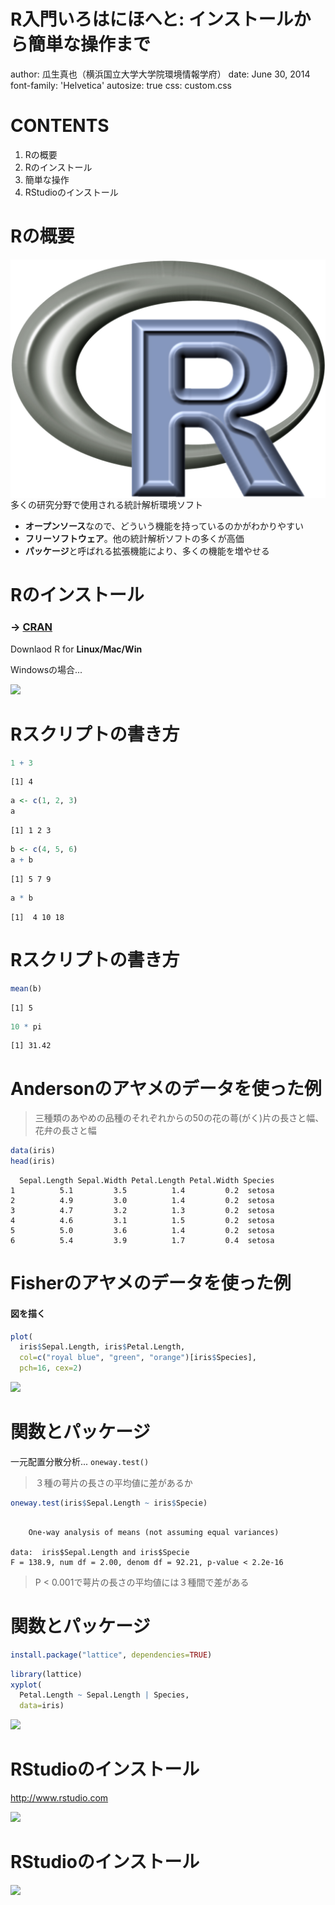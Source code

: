 R入門いろはにほへと: インストールから簡単な操作まで
========================================================
author: 瓜生真也（横浜国立大学大学院環境情報学府）
date: June 30, 2014
font-family: 'Helvetica'
autosize: true
css: custom.css



CONTENTS
=====

1. Rの概要
2. Rのインストール
3. 簡単な操作
4. RStudioのインストール

Rの概要
========================================================
<img src="https://raw.githubusercontent.com/uribo/rep-res-guideline/master/src/r-logo.png" widht="30" align="right"/>

多くの研究分野で使用される統計解析環境ソフト

* **オープンソース**なので、どういう機能を持っているのかがわかりやすい
* **フリーソフトウェア**。他の統計解析ソフトの多くが高価
* **パッケージ**と呼ばれる拡張機能により、多くの機能を増やせる

Rのインストール
=====

### -> [CRAN](http://cran.r-project.org)

Downlaod R for **Linux/Mac/Win**

Windowsの場合...

![](https://github.com/YokohamaR/yokohama.r/wiki/src/images/20140606-081254_capture.gif)

Rスクリプトの書き方
=====


```r
1 + 3
```

```
[1] 4
```


```r
a <- c(1, 2, 3)
a
```

```
[1] 1 2 3
```


```r
b <- c(4, 5, 6)
a + b
```

```
[1] 5 7 9
```


```r
a * b
```

```
[1]  4 10 18
```

Rスクリプトの書き方
=====


```r
mean(b)
```

```
[1] 5
```


```r
10 * pi
```

```
[1] 31.42
```

Andersonのアヤメのデータを使った例
======

> 三種類のあやめの品種のそれぞれからの50の花の蕚(がく)片の長さと幅、花弁の長さと幅


```r
data(iris)
head(iris)
```

```
  Sepal.Length Sepal.Width Petal.Length Petal.Width Species
1          5.1         3.5          1.4         0.2  setosa
2          4.9         3.0          1.4         0.2  setosa
3          4.7         3.2          1.3         0.2  setosa
4          4.6         3.1          1.5         0.2  setosa
5          5.0         3.6          1.4         0.2  setosa
6          5.4         3.9          1.7         0.4  setosa
```

Fisherのアヤメのデータを使った例
======

#### 図を描く


```r
plot(
  iris$Sepal.Length, iris$Petal.Length, 
  col=c("royal blue", "green", "orange")[iris$Species], 
  pch=16, cex=2)
```

![](https://github.com/YokohamaR/yokohama.r/wiki/src/images/ex_iris_plot.png)

関数とパッケージ
=====

一元配置分散分析... `oneway.test()`

> ３種の萼片の長さの平均値に差があるか


```r
oneway.test(iris$Sepal.Length ~ iris$Specie)
```

```

	One-way analysis of means (not assuming equal variances)

data:  iris$Sepal.Length and iris$Specie
F = 138.9, num df = 2.00, denom df = 92.21, p-value < 2.2e-16
```

> P < 0.001で萼片の長さの平均値には３種間で差がある


関数とパッケージ
=====

```r
install.package("lattice", dependencies=TRUE)
```


```r
library(lattice)
xyplot(
  Petal.Length ~ Sepal.Length | Species,
  data=iris)
```

![](https://github.com/YokohamaR/yokohama.r/wiki/src/images/ex_iris_xyplot.png)

RStudioのインストール
=====

http://www.rstudio.com

![](https://github.com/YokohamaR/yokohama.r/wiki/src/images/installation-rstudio.gif)

RStudioのインストール
=====

![](https://github.com/YokohamaR/yokohama.r/wiki/src/images/startup-rstudio.png)
